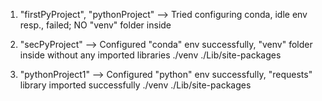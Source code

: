 1. "firstPyProject", "pythonProject" --> Tried configuring conda, idle env resp., failed; NO "venv" folder inside

2. "secPyProject" --> Configured "conda" env successfully, "venv" folder inside without any imported libraries
        ./venv
            ./Lib/site-packages

3. "pythonProject1" --> Configured "python" env successfully, "requests" library imported successfully
        ./venv
            ./Lib/site-packages